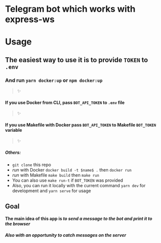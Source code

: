 # Telegram bot which works with express-ws

# Usage

## The easiest way to use it is to provide `TOKEN` to `.env`

### And run `yarn docker:up` or `npm docker:up`

> ✨

#### If you use Docker from CLI, pass `BOT_API_TOKEN` to `.env` file

> ✨

#### If you use Makefile with Docker pass `BOT_API_TOKEN` to Makefile `BOT_TOKEN` variable

> ✨

##### Others:

-   `git clone` this repo
-   _run_ with Docker `docker build -t $name$ .` then `docker run`
-   _run_ with Makefile `make build` then `make run`
-   You can also use `make run-t` if `BOT_TOKEN` was provided
-   Also, you can run it locally with the current command `yarn dev` for development and `yarn serve` for usage

## Goal

#### The main idea of this app is _to send a message to the bot and print it to the browser_

##### Also with an opportunity to catch messages on the server
